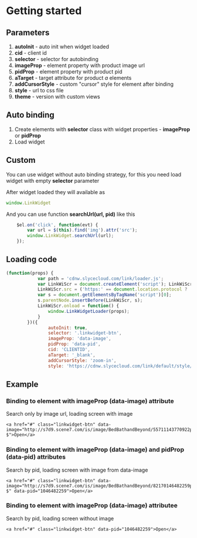 # Getting started

## Parameters

1. **autoInit** - auto init when widget loaded
2. **cid** - client id
3. **selector** - selector for autobinding
4. **imageProp** - element property with product image url
5. **pidProp** - element property with product pid
6. **aTarget** - target attribute for product *a* elements
7. **addCursorStyle** - custom "cursor" style for element after binding
8. **style** - url to css file
9. **theme** - version with custom views


## Auto binding

1. Create elements with **selector** class with widget properties - **imageProp** or **pidProp**
2. Load widget

## Custom
You can use widget without auto binding strategy, for this you need load widget with empty **selector** parameter

After widget loaded they will available as

```javascript
window.LinkWidget
```

And you can use function **searchUrl(url, pid)** like this

```javascript
	$el.on('click', function(evt) {
		var url = $(this).find('img').attr('src');
	    window.LinkWidget.searchUrl(url);
	});
```



## Loading code

```javascript
(function(props) {
            var path = 'cdnw.slycecloud.com/link/loader.js';
            var LinkWiScr = document.createElement('script'); LinkWiScr.type = 'text/javascript'; LinkWiScr.async = true;
            LinkWiScr.src = ('https:' == document.location.protocol ? 'https://' : 'http://') + path;
            var s = document.getElementsByTagName('script')[0];
            s.parentNode.insertBefore(LinkWiScr, s);
            LinkWiScr.onload = function() {
                window.LinkWidgetLoader(props);
            }
        })({
		        autoInit: true,
			    selector: '.linkwidget-btn',
			    imageProp: 'data-image',
			    pidProp: 'data-pid',
			    cid: 'CLIENTID',
			    aTarget: '_blank',
			    addCursorStyle: 'zoom-in',
			    style: 'https://cdnw.slycecloud.com/link/default/style/main.css'
```


## Example

### Binding to element with imageProp (data-image) attribute
Search only by image url, loading screen with image
```
<a href="#" class="linkwidget-btn" data-image="http://s7d9.scene7.com/is/image/BedBathandBeyond/55711143770922p?$">Open</a>
```
### Binding to element with imageProp (data-image) and pidProp (data-pid) attributes
Search by pid, loading screen with image from data-image
```
<a href="#" class="linkwidget-btn" data-image="http://s7d9.scene7.com/is/image/BedBathandBeyond/82170146482259p?$" data-pid="1046482259">Open</a>
```
### Binding to element with imageProp (data-image) attributee
Search by pid, loading screen without image
```
<a href="#" class="linkwidget-btn" data-pid="1046482259">Open</a>
```


